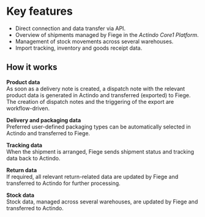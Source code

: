 # Key features

- Direct connection and data transfer via API.
- Overview of shipments managed by Fiege in the *Actindo Core1 Platform*.
- Management of stock movements across several warehouses.
- Import tracking, inventory and goods receipt data.


## How it works

**Product data**    
As soon as a delivery note is created, a dispatch note with the relevant product data is generated in Actindo and transferred (exported) to Fiege. The creation of dispatch notes and the triggering of the export are workflow-driven.

**Delivery and packaging data**  
Preferred user-defined packaging types can be automatically selected in Actindo and transferred to Fiege.  

**Tracking data**   
When the shipment is arranged, Fiege sends shipment status and tracking data back to Actindo.

**Return data**   
If required, all relevant return-related data are updated by Fiege and transferred to Actindo for further processing. 

**Stock data**  
Stock data, managed across several warehouses, are updated by Fiege and transferred to Actindo.  


